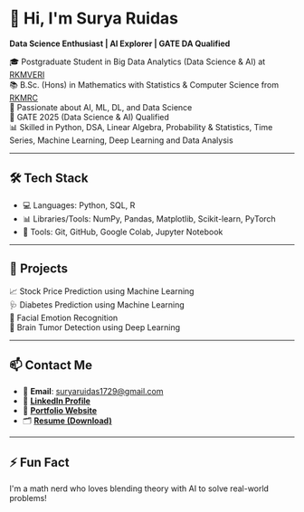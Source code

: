 # 👋 Hi, I'm Surya Ruidas

**Data Science Enthusiast | AI Explorer | GATE DA Qualified**


🎓 Postgraduate Student in Big Data Analytics (Data Science & AI) at [RKMVERI](https://cs.rkmvu.ac.in/)  
📚 B.Sc. (Hons) in Mathematics with Statistics & Computer Science from [RKMRC](https://rkmrc.in)  
🔬 Passionate about AI, ML, DL, and Data Science  
🎯 GATE 2025 (Data Science & AI) Qualified  
📊 Skilled in Python, DSA, Linear Algebra, Probability & Statistics, Time Series, Machine Learning, Deep Learning and Data Analysis

---

## 🛠️ Tech Stack

- 💻 Languages: Python, SQL, R
- 📊 Libraries/Tools: NumPy, Pandas, Matplotlib, Scikit-learn, PyTorch
- 📁 Tools: Git, GitHub, Google Colab, Jupyter Notebook

---

## 🚀 Projects

📈 Stock Price Prediction using Machine Learning  
🩺 Diabetes Prediction using Machine Learning  
🎯 Facial Emotion Recognition  
🧠 Brain Tumor Detection using Deep Learning  

---

## 📫 Contact Me

- 📧 **Email**: suryaruidas1729@gmail.com
- 🔗 [**LinkedIn Profile**](https://www.linkedin.com/in/surya-ruidas-4844932b9/)
- 🔗 [**Portfolio Website**](https://sites.google.com/view/surya-portfolio-1109/home?authuser=0)
- 🗂️ [**Resume (Download)**](https://cdn.jsdelivr.net/gh/Surya-1109/CV@main/Surya_Ruidas_CV.pdf?v=latest)
  
---

## ⚡ Fun Fact

I'm a math nerd who loves blending theory with AI to solve real-world problems!

